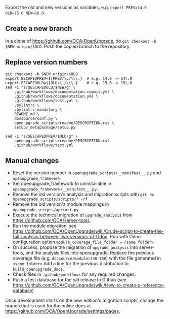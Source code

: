 Export the old and new versions as variables, e.g. `export PREV=14.0 OLD=15.0 NEW=16.0`.

## Create a new branch

In a clone of https://github.com/OCA/OpenUpgrade, do `git checkout -b $NEW origin/$OLD`. Push the copied branch to the repository.

## Replace version numbers

```
git checkout -b $NEW origin/$OLD
export ESCAPEDPREV=${PREV/\./\\\.}  # e.g. 14.0 -> 14\.0
export ESCAPEDOLD=${OLD/\./\\\.}    # e.g. 15.0 -> 15\.0
sed -i "s/$ESCAPEDOLD/$NEW/g" \
    .github/workflows/documentation-commit.yml \
    .github/workflows/documentation.yml \
    .github/workflows/test.yml \
    .pylintrc \
    .pylintrc-mandatory \
    README.md \
    docsource/conf.py \
    openupgrade_scripts/readme/DESCRIPTION.rst \
    setup/_metapackage/setup.py

sed -i "s/$ESCAPEDPREV/$OLD/g" \
    openupgrade_scripts/readme/DESCRIPTION.rst
    .github/workflows/test.yml
```

## Manual changes

* Reset the version number in `openupgrade_scripts/__manifest__.py` and `openupgrade_framework`
* Set openupgrade_framework to uninstallable in `openupgrade_framework/__manifest__.py`.
* Remove the old version's analysis and migration scripts with `git rm openupgrade_scripts/scripts/* -rf`
* Remove the old version's module mappings in `openuprade_scripts/apriori.py`
* Execute the technical migration of `upgrade_analysis` from https://github.com/OCA/server-tools.
* Run the module migration, see https://github.com/OCA/OpenUpgrade/wiki/Crude-script-to-create-the-full-analysis-between-two-versions-of-Odoo.
  Run with Odoo configuration option `module_coverage_file_folder = <some folder>`.
* On success, propose the migration of `upgrade_analysis` into server-tools, and the analysis files into openupgrade.
  Replace the previous coverage file (e.g. `docsource/modules140-150`) with the file generated in `<some folder>`
  Add a line for the previous distribution to `build_openupgrade_docs`.
* Check files in `.github/workflows` for any required changes.
* Push a test database for the *old* release to Github (see https://github.com/OCA/OpenUpgrade/wiki/How-to-create-a-reference-database)

Once development starts on the new edition's migration scripts, change the branch that is used for the online docs at https://github.com/OCA/OpenUpgrade/settings/pages.